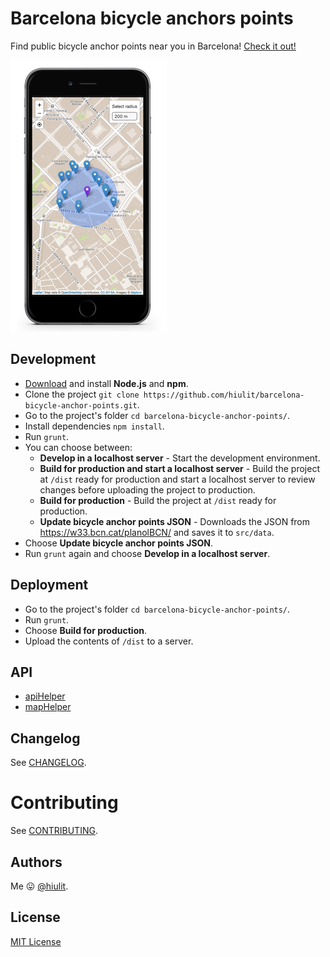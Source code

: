 # Barcelona bicycle anchors points

Find public bicycle anchor points near you in Barcelona! [Check it out!](https://hiulit.github.io/barcelona-bicycle-anchor-points/dist/)

![App example](app-example.png)

## Development

* [Download](https://nodejs.org/) and install **Node.js** and **npm**.
* Clone the project `git clone https://github.com/hiulit/barcelona-bicycle-anchor-points.git`.
* Go to the project's folder `cd barcelona-bicycle-anchor-points/`.
* Install dependencies `npm install`.
* Run `grunt`.
* You can choose between:
    * **Develop in a localhost server** - Start the development environment.
    * **Build for production and start a localhost server** - Build the project at `/dist` ready for production and start a localhost server to review changes before uploading the project to production.
    * **Build for production** - Build the project at `/dist` ready for production.
    * **Update bicycle anchor points JSON** - Downloads the JSON from https://w33.bcn.cat/planolBCN/ and saves it to `src/data`.
* Choose **Update bicycle anchor points JSON**.
* Run `grunt` again and choose **Develop in a localhost server**.

## Deployment

* Go to the project's folder `cd barcelona-bicycle-anchor-points/`.
* Run `grunt`.
* Choose **Build for production**.
* Upload the contents of `/dist` to a server.

## API

* [apiHelper](/docs/apiHelper.md)
* [mapHelper](/docs/mapHelper.md)

## Changelog

See [CHANGELOG](/CHANGELOG.md).

# Contributing

See [CONTRIBUTING](/CONTRIBUTING.md).

## Authors

Me 😛 [@hiulit](https://github.com/hiulit).

## License

[MIT License](/LICENSE)
